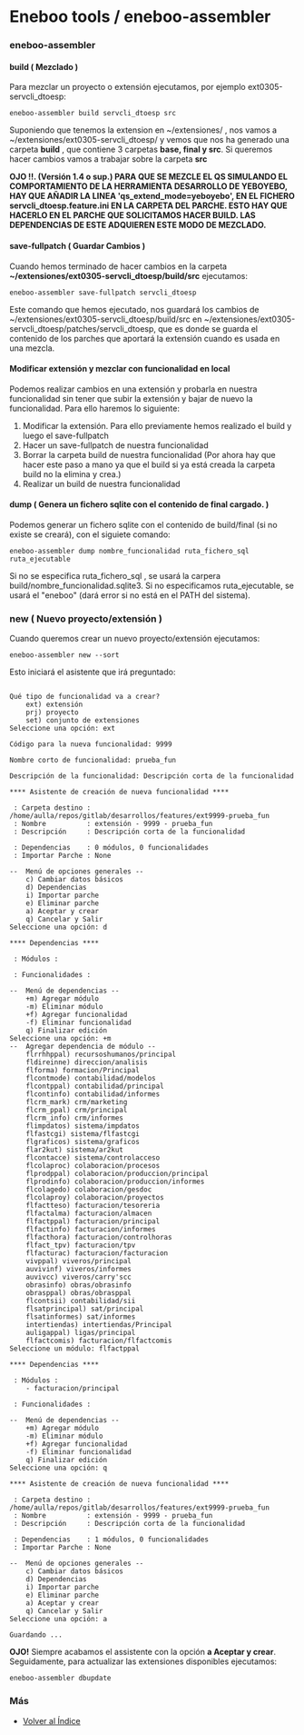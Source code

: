 # Eneboo tools / eneboo-assembler

### eneboo-assembler

#### build ( **Mezclado** )

Para mezclar un proyecto o extensión ejecutamos, por ejemplo ext0305-servcli_dtoesp:
```
eneboo-assembler build servcli_dtoesp src
```

Suponiendo que tenemos la extension en ~/extensiones/ , nos vamos a ~/extensiones/ext0305-servcli_dtoesp/ y vemos que nos ha generado una carpeta **build** , que contiene 3 carpetas **base, final y src**. Si queremos hacer cambios vamos a trabajar sobre la carpeta **src**

**OJO !!. (Versión 1.4 o sup.) PARA QUE SE MEZCLE EL QS SIMULANDO EL COMPORTAMIENTO DE LA HERRAMIENTA DESARROLLO DE YEBOYEBO, HAY QUE AÑADIR LA LINEA 'qs_extend_mode=yeboyebo', EN EL FICHERO servcli_dtoesp.feature.ini EN LA CARPETA DEL PARCHE. ESTO HAY QUE HACERLO EN EL PARCHE QUE SOLICITAMOS HACER BUILD. LAS DEPENDENCIAS DE ESTE ADQUIEREN ESTE MODO DE MEZCLADO.**


#### save-fullpatch ( **Guardar Cambios** )

Cuando hemos terminado de hacer cambios en la carpeta **~/extensiones/ext0305-servcli_dtoesp/build/src** ejecutamos:
```
eneboo-assembler save-fullpatch servcli_dtoesp
```

Este comando que hemos ejecutado, nos guardará los cambios de ~/extensiones/ext0305-servcli_dtoesp/build/src en ~/extensiones/ext0305-servcli_dtoesp/patches/servcli_dtoesp, que es donde se guarda el contenido de los parches que aportará la extensión cuando es usada en una mezcla.

#### Modificar extensión y mezclar con funcionalidad en local

Podemos realizar cambios en una extensión y probarla en nuestra funcionalidad sin tener que subir la extensión y bajar de nuevo la funcionalidad.
Para ello haremos lo siguiente:
1. Modificar la extensión. Para ello previamente hemos realizado el build y luego el save-fullpatch
2. Hacer un save-fullpatch de nuestra funcionalidad
3. Borrar la carpeta build de nuestra funcionalidad (Por ahora hay que hacer este paso a mano ya que el build si ya está creada la carpeta build no la elimina y crea.)
4. Realizar un build de nuestra funcionalidad 

#### dump ( **Genera un fichero sqlite con el contenido de final cargado.** )

Podemos generar un fichero sqlite con el contenido de build/final (si no existe se creará), con el siguiete comando:
```
eneboo-assembler dump nombre_funcionalidad ruta_fichero_sql ruta_ejecutable
```

Si no se especifica ruta_fichero_sql , se usará la carpera build/nombre_funcionalidad.sqlite3.
Si no especificamos ruta_ejecutable, se usará el "eneboo" (dará error si no está en el PATH del sistema).


### new ( **Nuevo proyecto/extensión** )

Cuando queremos crear un nuevo proyecto/extensión ejecutamos:
```
eneboo-assembler new --sort
```

Esto iniciará el asistente que irá preguntado:
```

Qué tipo de funcionalidad va a crear?
    ext) extensión
    prj) proyecto
    set) conjunto de extensiones
Seleccione una opción: ext

Código para la nueva funcionalidad: 9999

Nombre corto de funcionalidad: prueba_fun

Descripción de la funcionalidad: Descripción corta de la funcionalidad

**** Asistente de creación de nueva funcionalidad ****

 : Carpeta destino : /home/aulla/repos/gitlab/desarrollos/features/ext9999-prueba_fun
 : Nombre          : extensión - 9999 - prueba_fun 
 : Descripción     : Descripción corta de la funcionalidad 

 : Dependencias    : 0 módulos, 0 funcionalidades
 : Importar Parche : None

--  Menú de opciones generales --
    c) Cambiar datos básicos
    d) Dependencias
    i) Importar parche
    e) Eliminar parche
    a) Aceptar y crear
    q) Cancelar y Salir
Seleccione una opción: d

**** Dependencias ****

 : Módulos :

 : Funcionalidades :

--  Menú de dependencias --
    +m) Agregar módulo
    -m) Eliminar módulo
    +f) Agregar funcionalidad
    -f) Eliminar funcionalidad
    q) Finalizar edición
Seleccione una opción: +m
--  Agregar dependencia de módulo --
    flrrhhppal) recursoshumanos/principal
    fldireinne) direccion/analisis
    flforma) formacion/Principal
    flcontmode) contabilidad/modelos
    flcontppal) contabilidad/principal
    flcontinfo) contabilidad/informes
    flcrm_mark) crm/marketing
    flcrm_ppal) crm/principal
    flcrm_info) crm/informes
    flimpdatos) sistema/impdatos
    flfastcgi) sistema/flfastcgi
    flgraficos) sistema/graficos
    flar2kut) sistema/ar2kut
    flcontacce) sistema/controlacceso
    flcolaproc) colaboracion/procesos
    flprodppal) colaboracion/produccion/principal
    flprodinfo) colaboracion/produccion/informes
    flcolagedo) colaboracion/gesdoc
    flcolaproy) colaboracion/proyectos
    flfactteso) facturacion/tesoreria
    flfactalma) facturacion/almacen
    flfactppal) facturacion/principal
    flfactinfo) facturacion/informes
    flfacthora) facturacion/controlhoras
    flfact_tpv) facturacion/tpv
    flfacturac) facturacion/facturacion
    vivppal) viveros/principal
    auvivinf) viveros/informes
    auvivcc) viveros/carry'scc
    obrasinfo) obras/obrasinfo
    obrasppal) obras/obrasppal
    flcontsii) contabilidad/sii
    flsatprincipal) sat/principal
    flsatinformes) sat/informes
    intertiendas) intertiendas/Principal
    auligappal) ligas/principal
    flfactcomis) facturacion/flfactcomis
Seleccione un módulo: flfactppal

**** Dependencias ****

 : Módulos :
    - facturacion/principal

 : Funcionalidades :

--  Menú de dependencias --
    +m) Agregar módulo
    -m) Eliminar módulo
    +f) Agregar funcionalidad
    -f) Eliminar funcionalidad
    q) Finalizar edición
Seleccione una opción: q

**** Asistente de creación de nueva funcionalidad ****

 : Carpeta destino : /home/aulla/repos/gitlab/desarrollos/features/ext9999-prueba_fun
 : Nombre          : extensión - 9999 - prueba_fun 
 : Descripción     : Descripción corta de la funcionalidad 

 : Dependencias    : 1 módulos, 0 funcionalidades
 : Importar Parche : None

--  Menú de opciones generales --
    c) Cambiar datos básicos
    d) Dependencias
    i) Importar parche
    e) Eliminar parche
    a) Aceptar y crear
    q) Cancelar y Salir
Seleccione una opción: a

Guardando ... 
```

**OJO!** Siempre acabamos el assistente con la opción  **a Aceptar y crear**. Seguidamente, para actualizar las extensiones disponibles ejecutamos:
```
eneboo-assembler dbupdate
```


### Más

  * [Volver al Índice](./index.md)
